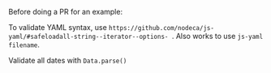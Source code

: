 Before doing a PR for an example:

To validate YAML syntax, use `https://github.com/nodeca/js-yaml/#safeloadall-string--iterator--options- `.  Also works to use  `js-yaml filename`.

Validate all dates with `Data.parse()`
